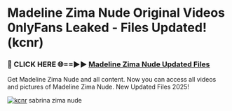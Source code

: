 # Madeline Zima Nude Original Videos 0nlyFans Leaked - Files Updated! (kcnr)

<h3>🔴 CLICK HERE 🌐==►► <a href="https://tinyurl.com/yc6ubb5a" rel="nofollow">Madeline Zima Nude Updated Files</a></h3>

Get Madeline Zima Nude and all content. Now you can access all videos and pictures of Madeline Zima Nude. New Updated Files 2025!

[![kcnr](https://i.imgur.com/7eu0CRL.gif)](https://tinyurl.com/yc6ubb5a)
sabrina zima nude